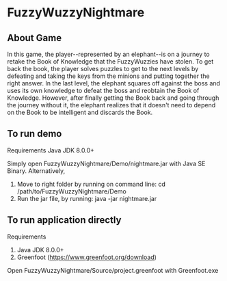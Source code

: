 # FuzzyWuzzyNightmare
## About Game
In this game, the player--represented by an elephant--is on a journey to retake the Book of Knowledge that the FuzzyWuzzies have stolen. To get back the book, the player solves puzzles to get to the next levels by defeating and taking the keys from the minions and putting together the right answer. In the last level, the elephant squares off against the boss and uses its own knowledge to defeat the boss and reobtain the Book of Knowledge. However, after finally getting the Book back and going through the journey without it, the elephant realizes that it doesn't need to depend on the Book to be intelligent and discards the Book.

## To run demo
Requirements
Java JDK 8.0.0+

Simply open FuzzyWuzzyNightmare/Demo/nightmare.jar with Java SE Binary.
Alternatively, 
1. Move to right folder by running on command line: cd /path/to/FuzzyWuzzyNightmare/Demo
2. Run the jar file, by running: java -jar nightmare.jar

## To run application directly
Requirements
1. Java JDK 8.0.0+
2. Greenfoot (https://www.greenfoot.org/download)

Open FuzzyWuzzyNightmare/Source/project.greenfoot with Greenfoot.exe
   

